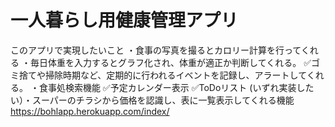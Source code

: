 # 一人暮らし用健康管理アプリ
このアプリで実現したいこと
・食事の写真を撮るとカロリー計算を行ってくれる
・毎日体重を入力するとグラフ化され、体重が適正か判断してくれる。
✅ゴミ捨てや掃除時期など、定期的に行われるイベントを記録し、アラートしてくれる。
・食事処検索機能
✅予定カレンダー表示
✅ToDoリスト
  (いずれ実装したい）・スーパーのチラシから価格を認識し、表に一覧表示してくれる機能
https://bohlapp.herokuapp.com/index/
